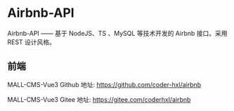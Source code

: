 # Airbnb-API

Airbnb-API —— 基于 NodeJS、TS 、MySQL 等技术开发的 Airbnb 接口。采用 REST 设计风格。

## 前端

MALL-CMS-Vue3 Github 地址: https://github.com/coder-hxl/airbnb

MALL-CMS-Vue3 Gitee 地址: https://gitee.com/coderhxl/airbnb
